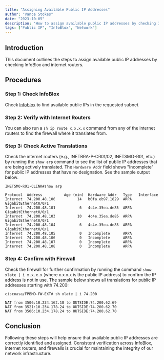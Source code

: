```yaml
---
title: "Assigning Available Public IP Addresses"
author: "Vance Stokes"
date: "2023-10-05"
description: "How to assign available public IP addresses by checking InfoBlox and internet routers."
tags: ["Public IP", "InfoBlox", "Network"]
---
```


## Introduction

This document outlines the steps to assign available public IP addresses by checking InfoBlox and internet routers.

## Procedures

### Step 1: Check InfoBlox

Check [Infoblox](https://jhaddi.jkhy.com) to find available public IPs in the requested subnet.

### Step 2: Verify with Internet Routers

You can also run a `sh ip route x.x.x.x` command from any of the internet routers to find the firewall where it translates from.

### Step 3: Check Active Translations

Check the internet routers (e.g., INETBRA-P-CR01/02, INETSMO-R01, etc.) by running the `show arp` command to see the list of public IP addresses that are being actively translated. The `Hardware Addr` field shows "Incomplete" for public IP addresses that have no designation. See the sample output below:

```plaintext
INETSMO-R01-CLINK#show arp

Protocol  Address          Age (min)  Hardware Addr   Type   Interface
Internet  74.200.48.100          14   b0fa.eb97.1829  ARPA   GigabitEthernet0/0/1
Internet  74.200.48.101           6   4c4e.35ea.de85  ARPA   GigabitEthernet0/0/1
Internet  74.200.48.103          10   4c4e.35ea.de85  ARPA   GigabitEthernet0/0/1
Internet  74.200.48.104           6   4c4e.35ea.de85  ARPA   GigabitEthernet0/0/1
Internet  74.200.48.105           0   Incomplete      ARPA    
Internet  74.200.48.106           0   Incomplete      ARPA    
Internet  74.200.48.107           0   Incomplete      ARPA    
Internet  74.200.48.108           0   Incomplete      ARPA    
```

### Step 4: Confirm with Firewall

Check the firewall for further confirmation by running the command `show xlate | i x.x.x.x` (where x.x.x.x is the public IP address) to confirm the IP address is not in use. The sample below shows all translations for public IP addresses starting with 74.200:

```plaintext
ciscoasa/FPBMO-FW-EXT# sh xlate | i 74.200

NAT from 3506:10.234.162.18 to OUTSIDE:74.200.62.69
NAT from 3521:10.234.178.24 to OUTSIDE:74.200.62.70
NAT from 3506:10.234.178.24 to OUTSIDE:74.200.62.70
```

## Conclusion

Following these steps will help ensure that available public IP addresses are correctly identified and assigned. Consistent verification across InfoBlox, internet routers, and firewalls is crucial for maintaining the integrity of our network infrastructure.
